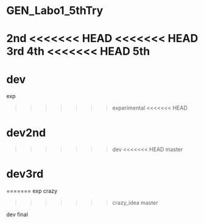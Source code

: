 # GEN_Labo1_5thTry

2nd
<<<<<<< HEAD
<<<<<<< HEAD
3rd
4th
<<<<<<< HEAD
5th
=======
dev
=======
exp
>>>>>>> experimental
<<<<<<< HEAD

dev2nd
=======
>>>>>>> dev
<<<<<<< HEAD
>>>>>>> master

dev3rd
=======
=======
exp
crazy
>>>>>>> crazy_idea
>>>>>>> master

dev final
